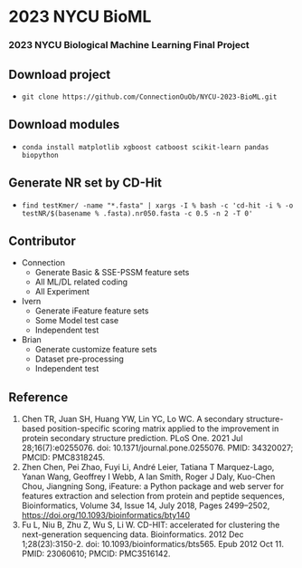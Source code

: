 # 2023 NYCU BioML
### 2023 NYCU Biological Machine Learning Final Project

## Download project
- ```git clone https://github.com/ConnectionOuOb/NYCU-2023-BioML.git```

## Download modules
- ```conda install matplotlib xgboost catboost scikit-learn pandas biopython```

## Generate NR set by CD-Hit
- ```find testKmer/ -name "*.fasta" | xargs -I % bash -c 'cd-hit -i % -o testNR/$(basename % .fasta).nr050.fasta -c 0.5 -n 2 -T 0'```

## Contributor
- Connection
  - Generate Basic & SSE-PSSM feature sets
  - All ML/DL related coding
  - All Experiment
- Ivern
  - Generate iFeature feature sets
  - Some Model test case
  - Independent test
- Brian
  - Generate customize feature sets
  - Dataset pre-processing
  - Independent test

## Reference
1. Chen TR, Juan SH, Huang YW, Lin YC, Lo WC. A secondary structure-based position-specific scoring matrix applied to the improvement in protein secondary structure prediction. PLoS One. 2021 Jul 28;16(7):e0255076. doi: 10.1371/journal.pone.0255076. PMID: 34320027; PMCID: PMC8318245.
2. Zhen Chen, Pei Zhao, Fuyi Li, André Leier, Tatiana T Marquez-Lago, Yanan Wang, Geoffrey I Webb, A Ian Smith, Roger J Daly, Kuo-Chen Chou, Jiangning Song, iFeature: a Python package and web server for features extraction and selection from protein and peptide sequences, Bioinformatics, Volume 34, Issue 14, July 2018, Pages 2499–2502, https://doi.org/10.1093/bioinformatics/bty140
3. Fu L, Niu B, Zhu Z, Wu S, Li W. CD-HIT: accelerated for clustering the next-generation sequencing data. Bioinformatics. 2012 Dec 1;28(23):3150-2. doi: 10.1093/bioinformatics/bts565. Epub 2012 Oct 11. PMID: 23060610; PMCID: PMC3516142.
